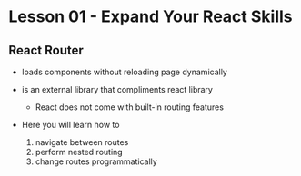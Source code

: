 # Lesson 01 - Expand Your React Skills

## React Router
- loads components without reloading page dynamically
- is an external library that compliments react library
    - React does not come with built-in routing features

- Here you will learn how to
    1. navigate between routes
    2. perform nested routing
    3. change routes programmatically
